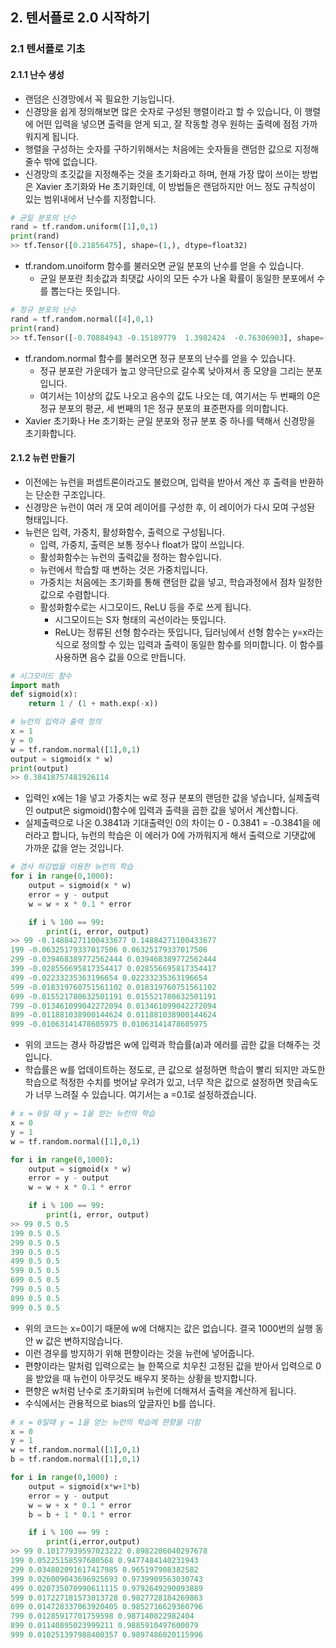 ## 2. 텐서플로 2.0 시작하기
### 2.1 텐서플로 기초 
#### 2.1.1 난수 생성
* 랜덤은 신경망에서 꼭 필요한 기능입니다.
* 신경망을 쉽게 정의해보면 많은 숫자로 구성된 행렬이라고 할 수 있습니다, 이 행렬에 어떤 입력을 넣으면 출력을 얻게 되고, 잘 작동할 경우 원하는 출력에 점점 가까워지게 됩니다.
* 행렬을 구성하는 숫자를 구하기위해서는 처음에는 숫자들을 랜덤한 값으로 지정해 줄수 밖에 없습니다.
* 신경망의 초깃값을 지정해주는 것을 초기화라고 하며, 현재 가장 많이 쓰이는 방법은 Xavier 초기화와 He 초기화인데, 이 방법들은 랜덤하지만 어느 정도 규칙성이 있는 범위내에서 난수를 지정합니다.
```python
# 균일 분포의 난수
rand = tf.random.uniform([1],0,1)
print(rand)
>> tf.Tensor([0.21856475], shape=(1,), dtype=float32)
```
* tf.random.unoiform 함수를 불러오면 균일 분포의 난수를 얻을 수 있습니다.
    + 균일 분포란 최솟값과 최댓값 사이의 모든 수가 나올 확률이 동일한 분포에서 수를 뽑는다는 뜻입니다.
```python
# 정규 분포의 난수
rand = tf.random.normal([4],0,1)
print(rand)
>> tf.Tensor([-0.70884943 -0.15189779  1.3982424  -0.76306903], shape=(4,), dtype=float32)
```
* tf.random.normal 함수를 불러오면 정규 분포의 난수를 얻을 수 있습니다.
    + 정규 분포란 가운데가 높고 양극단으로 갈수록 낮아져서 종 모양을 그리는 분포입니다.
    + 여기서는 1이상의 값도 나오고 음수의 값도 나오는 데, 여기서는 두 번째의 0은 정규 분포의 평균, 세 번째의 1은 정규 분포의 표준편자를 의미합니다.
* Xavier 초기화나 He 초기화는 균일 분포와 정규 분포 중 하나를 택해서 신경망을 초기화합니다.

#### 2.1.2 뉴런 만들기 
* 이전에는 뉴런을 퍼셉트론이라고도 불렀으며, 입력을 받아서 계산 후 출력을 반환하는 단순한 구조입니다.
* 신경망은 뉴런이 여러 개 모여 레이어를 구성한 후, 이 레이어가 다시 모여 구성돤 형태입니다.
* 뉴런은 입력, 가중치, 활성화함수, 출력으로 구성됩니다.
    + 입력, 가중치, 출력은 보통 정수나 float가 많이 쓰입니다.
    + 활성화함수는 뉴런의 출력값을 정하는 함수입니다.
    + 뉴런에서 학습할 때 변하는 것은 가중치입니다.
    + 가중치는 처음에는 초기화를 통해 랜덤한 값을 넣고, 학습과정에서 점차 일정한 값으로 수렴합니다.
    + 활성화함수로는 시그모이드, ReLU 등을 주로 쓰게 됩니다.
        - 시그모이드는 S자 형태의 곡선이라는 뜻입니다.
        - ReLU는 정류된 선형 함수라는 뜻입니다, 딥러닝에서 선형 함수는 y=x라는 식으로 정의할 수 있는 입력과 출력이 동일한 함수를 의미합니다. 이 함수를 사용하면 음수 값을 0으로 만듭니다.
```python
# 시그모이드 함수
import math
def sigmoid(x):
    return 1 / (1 + math.exp(-x))
```

```python
# 뉴런의 입력과 출력 정의
x = 1
y = 0
w = tf.random.normal([1],0,1)
output = sigmoid(x * w)
print(output)
>> 0.38418757481926114
```
* 입력인 x에는 1을 넣고 가중치는 w로 정규 분포의 랜덤한 값을 넣습니다, 실제출력인 output은 sigmoid()함수에 입력과 출력을 곱한 값을 넣어서 계산합니다.
* 실제출력으로 나온 0.3841과 기대출력인 0의 차이는 0 - 0.3841 = -0.3841을 에러라고 합니다, 뉴런의 학습은 이 에러가 0에 가까워지게 해서 출력으로 기댓값에 가까운 값을 얻는 것입니다.
```python
# 경사 하강법을 이용한 뉴런의 학습
for i in range(0,1000):
    output = sigmoid(x * w)
    error = y - output
    w = w + x * 0.1 * error

    if i % 100 == 99:
        print(i, error, output)
>> 99 -0.14884271100433677 0.14884271100433677
199 -0.06325179337017506 0.06325179337017506
299 -0.039468389772562444 0.039468389772562444
399 -0.028556695817354417 0.028556695817354417
499 -0.02233235363196654 0.02233235363196654
599 -0.018319760751561102 0.018319760751561102
699 -0.015521780632501191 0.015521780632501191
799 -0.013461099042272094 0.013461099042272094
899 -0.011881038900144624 0.011881038900144624
999 -0.01063141478605975 0.01063141478605975
```
* 위의 코드는 경사 하강법은 w에 입력과 학습률(a)과 에러를 곱한 값을 더해주는 것입니다.
* 학습률은 w를 업데이트하는 정도로, 큰 값으로 설정하면 학습이 빨리 되지만 과도한 학습으로 적정한 수치를 벗어날 우려가 있고, 너무 작은 값으로 설정하면 핫급속도가 너무 느려질 수 있습니다. 여기서는 a =0.1로 설정하겠습니다.
```python
# x = 0일 때 y = 1을 얻는 뉴런의 학습
x = 0
y = 1
w = tf.random.normal([1],0,1)

for i in range(0,1000):
    output = sigmoid(x * w)
    error = y - output
    w = w + x * 0.1 * error

    if i % 100 == 99:
        print(i, error, output)
>> 99 0.5 0.5
199 0.5 0.5
299 0.5 0.5
399 0.5 0.5
499 0.5 0.5
599 0.5 0.5
699 0.5 0.5
799 0.5 0.5
899 0.5 0.5
999 0.5 0.5
```
* 위의 코드는 x=0이기 때문에 w에 더해지는 값은 없습니다. 결국 1000번의 실행 동안 w 값은 변하지않습니다.
* 이런 경우를 방지하기 위해 편향이라는 것을 뉴런에 넣어줍니다.
* 편향이라는 말처럼 입력으로는 늘 한쪽으로 치우친 고정된 값을 받아서 입력으로 0을 받았을 때 뉴런이 아무것도 배우지 못하는 상황을 방지합니다.
* 편향은 w처럼 난수로 초기화되며 뉴런에 더해져서 출력을 계산하게 됩니다.
* 수식에서는 관용적으로 bias의 앞글자인 b를 씁니다. 
```python
# x = 0일때 y = 1을 얻는 뉴런의 학습에 편향을 더함
x = 0
y = 1
w = tf.random.normal([1],0,1)
b = tf.random.normal([1],0,1)

for i in range(0,1000) : 
    output = sigmoid(x*w+1*b)
    error = y - output
    w = w + x * 0.1 * error
    b = b + 1 * 0.1 * error

    if i % 100 == 99 :
        print(i,error,output)
>> 99 0.10177939597023222 0.8982206040297678
199 0.05225158597680568 0.9477484140231943
299 0.034802091617417985 0.965197908382582
399 0.026009043696925693 0.9739909563030743
499 0.020735070990611115 0.9792649290093889
599 0.017227181573013728 0.9827728184269863
699 0.014728337063920405 0.9852716629360796
799 0.01285917701759598 0.987140822982404
899 0.01140895023999211 0.9885910497600079
999 0.010251397988400357 0.9897486020115996
```
